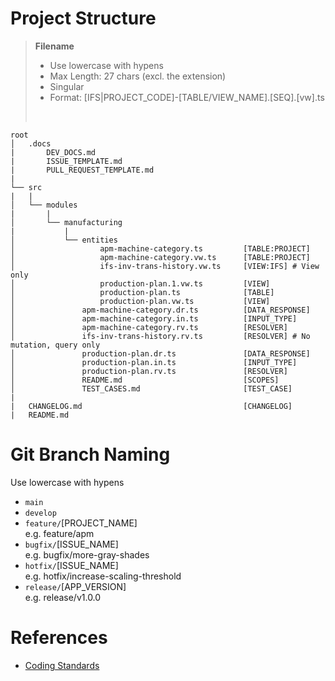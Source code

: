 # Project Structure

> **Filename**
> - Use lowercase with hypens
> - Max Length: 27 chars (excl. the extension)
> - Singular
> - Format: [IFS|PROJECT_CODE]-[TABLE/VIEW_NAME].[SEQ].[vw].ts
>
></br>

```
root
│   .docs
|       DEV_DOCS.md
|       ISSUE_TEMPLATE.md
|       PULL_REQUEST_TEMPLATE.md
|
└── src
|   |
│   └── modules
|       |
│       └── manufacturing
|           |
│           └── entities
│                   apm-machine-category.ts         [TABLE:PROJECT]
│                   apm-machine-category.vw.ts      [TABLE:PROJECT]
│                   ifs-inv-trans-history.vw.ts     [VIEW:IFS] # View only
│                   production-plan.1.vw.ts         [VIEW]
│                   production-plan.ts              [TABLE]
│                   production-plan.vw.ts           [VIEW]
│               apm-machine-category.dr.ts          [DATA_RESPONSE]
│               apm-machine-category.in.ts          [INPUT_TYPE]
│               apm-machine-category.rv.ts          [RESOLVER]
│               ifs-inv-trans-history.rv.ts         [RESOLVER] # No mutation, query only
│               production-plan.dr.ts               [DATA_RESPONSE]
│               production-plan.in.ts               [INPUT_TYPE]
│               production-plan.rv.ts               [RESOLVER]
│               README.md                           [SCOPES]
│               TEST_CASES.md                       [TEST_CASE]
|
|   CHANGELOG.md                                    [CHANGELOG]
|   README.md
```

# Git Branch Naming

Use lowercase with hypens

* `main`
* `develop`
* `feature/`[PROJECT_NAME]</br>
  e.g. feature/apm
* `bugfix/`[ISSUE_NAME]</br>
  e.g. bugfix/more-gray-shades
* `hotfix/`[ISSUE_NAME]</br>
  e.g. hotfix/increase-scaling-threshold
* `release/`[APP_VERSION]</br>
  e.g. release/v1.0.0

# References

* [Coding Standards](https://github.com/angular/components/blob/master/CODING_STANDARDS.md)
